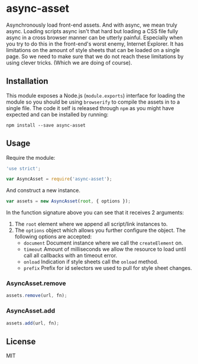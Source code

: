 # async-asset

Asynchronously load front-end assets. And with async, we mean truly async.
Loading scripts async isn't that hard but loading a CSS file fully async in
a cross browser manner can be utterly painful. Especially when you try to do
this in the front-end's worst enemy, Internet Explorer. It has limitations on
the amount of style sheets that can be loaded on a single page. So we need to
make sure that we do not reach these limitations by using clever tricks. (Which
we are doing of course).

## Installation

This module exposes a Node.js (`module.exports`) interface for loading the module
so you should be using `browserify` to compile the assets in to a single file.
The code it self is released through `npm` as you might have expected and can be
installed by running:

```
npm install --save async-asset
```

## Usage

Require the module:

```js
'use strict';

var AsyncAsset = require('async-asset');
```

And construct a new instance.

```js
var assets = new AsyncAsset(root, { options });
```

In the function signature above you can see that it receives 2 arguments:

1. The `root` element where we append all script/link instances to.
2. The `options` object which allows you further configure the object. The
   following options are accepted:
   - `document` Document instance where we call the `createElement` on.
   - `timeout` Amount of milliseconds we allow the resource to load until call
     all callbacks with an timeout error.
   - `onload` Indication if style sheets call the `onload` method.
   - `prefix` Prefix for id selectors we used to pull for style sheet changes.

### AsyncAsset.remove

```js
assets.remove(url, fn);
```

### AsyncAsset.add

```js
assets.add(url, fn);
```

## License

MIT
